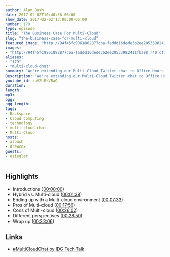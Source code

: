 ```yaml
---
author: Alan Bush
date: 2017-02-02T10:40:58-06:00
show_date: 2017-02-02T13:00:00-06:00
number: 179
type: episode
title: "The Business Case For Multi-Cloud"
slug: "the-business-case-for-multi-cloud"
featured_image: "http://94f45fc9861882877cba-faddd16dede3b2ee20533982411fba98.r40.cf1.rackcdn.com/179-multi-cloud-1.jpg"
images:
- "http://94f45fc9861882877cba-faddd16dede3b2ee20533982411fba98.r40.cf1.rackcdn.com/179-multi-cloud-1.jpg"
aliases:
- "179"
- "multi-cloud-chat"
summary: "We're extending our Multi-Cloud Twitter chat to Office Hours. OpenStack Racker Egle Siegler joins us to share her thoughts on the topic."
Description: "We're extending our Multi-Cloud Twitter chat to Office Hours. OpenStack Racker Egle Siegler joins us to share her thoughts on the topic."
youtube_id: zoV2LRzVRaQ
duration:
length:
mp3:
ogg:
ogg_length:
tags:
- Rackspace
- Cloud computing
- technology
- multi-cloud-chat
- Multi-Cloud
hosts:
- albush
- drewcox
guests:
- esiegler
---
```


<!--more-->

## Highlights

- Introductions ([00:00:00](https://youtu.be/zoV2LRzVRaQ?t=00h00m00s))
- Hybrid vs. Multi-cloud ([00:01:38](https://youtu.be/zoV2LRzVRaQ?t=00h01m38s))
- Ending up with a Multi-cloud environment ([00:07:33](https://youtu.be/zoV2LRzVRaQ?t=00h07m33s))
- Pros of Multi-cloud ([00:17:56](https://youtu.be/zoV2LRzVRaQ?t=00h17m56s))
- Cons of Multi-cloud ([00:26:02](https://youtu.be/zoV2LRzVRaQ?t=00h26m02s))
- Different perspectives ([00:28:50](https://youtu.be/zoV2LRzVRaQ?t=00h28m50s))
- Wrap up ([00:33:06](https://youtu.be/zoV2LRzVRaQ?t=00h33m06s))

## Links

- [\#MultiCloudChat by IDG Tech Talk](https://twitter.com/idgtechtalk)
